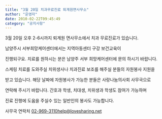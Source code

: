 ```yaml
---
title: "3월 20일 치과무료진료 퇴계원면사무소"
author: "운영자"
date: 2010-02-22T09:45:49
category: "공지사항"
---
```


3월 20일 오후 2-6시까지 퇴계원 면사무소에서 치과 무료진료가 있습니다.

남양주시 서부희망케어센터에서는 지역아동센터 구강 보건교육이

진행되구요. 치료를 원하시는 분은 남양주 서부 희망케어센터에 문의 하시기 바랍니다.

스케링 치료를 도와주실 치위생사나 치과진료 보조를 해주실 분들의 자원봉사 지원을

받고 있습니다. 해당 날짜에 자원봉사가 가능한 분들은 사랑나눔의사회 사무국으로

연락해 주시기 바랍니다. 간호과 학생, 치대생, 치위생과 학생도 참여가 가능하며

진료 진행에 도움을 주실수 있는 일반인의 봉사도 가능합니다.

사무국 연락처 02-969-3110help@lovesharing.net

